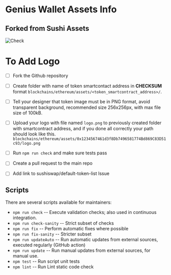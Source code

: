 # Genius Wallet Assets Info 
## Forked from Sushi Assets

![Check](https://github.com/trustwallet/assets/workflows/Check/badge.svg)

# To Add Logo
- [ ] Fork the Github repository

- [ ] Create folder with name of token smartcontact address in **CHECKSUM** format `blockchains/ethereum/assets/<token_smartcontract_address>/`.

- [ ] Tell your designer that token image must be in PNG format, avoid transparent background, recommended size 256x256px, with max file size of 100kB.

- [ ] Upload your logo with file named `logo.png` to previously created folder with smartcontract address, and if you done all correctly your path should look like this. `blockchains/ethereum/assets/0x1234567461d3f8Db7496581774Bd869C83D51c93/logo.png`

- [ ] Run `npm run check` and make sure tests pass

- [ ] Create a pull request to the main repo

- [ ] Add link to sushiswap/default-token-list Issue


## Scripts

There are several scripts available for maintainers:

- `npm run check` -- Execute validation checks; also used in continuous integration.
- `npm run check-sanity` -- Strict subset of checks
- `npm run fix` -- Perform automatic fixes where possible
- `npm run fix-sanity` -- Stricter subset
- `npm run updateAuto` -- Run automatic updates from external sources, executed regularly (GitHub action)
- `npm run update` -- Run manual updates from external sources, for manual use.
- `npm test` -- Run script unit tests
- `npm lint` -- Run Lint static code check
